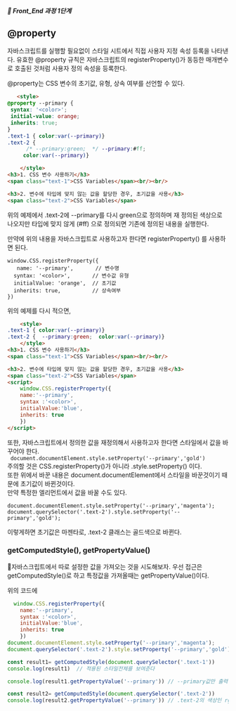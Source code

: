 ##### 🍑  Front_End 과정 1단계 

## @property

자바스크립트를 실행할 필요없이 스타일 시트에서 직접 사용자 지정 속성 등록을 나타낸다. 유효한 @property 규칙은 자바스크립트의 registerProperty()가 동등한 매개변수로 호출된 것처럼 사용자 정의 속성을 등록한다.

@property는 CSS 변수의 초기값, 유형, 상속 여부를 선언할 수 있다.  
```html  
   <style>
@property --primary {
 syntax: '<color>';
 initial-value: orange;
 inherits: true;
}
.text-1 { color:var(--primary)}
.text-2 { 
      /* --primary:green;  */ --primary:#ff;
     color:var(--primary)}

    </style>
<h3>1. CSS 변수 사용하기</h3>
<span class="text-1">CSS Variables</span><br/><br/>

<h3>2. 변수에 타입에 맞지 않는 값을 할당한 경우, 초기값을 사용</h3>
<span class="text-2">CSS Variables</span>

```
위의 예제에서  .text-2에 --primary를 다시 green으로 정의하며 재 정의된 색상으로 나오지만 타입에 맞지 않게 (#ff) 으로 정의되면 기존에 정의된 내용을 실행한다.  

만약에 위의 내용을 자바스크립트로 사용하고자 한다면 registerProperty() 를 사용하면 된다.  
```
window.CSS.registerProperty({
   name: '--primary',       // 변수명
  syntax: '<color>',       // 변수값 유형
  initialValue: 'orange',  // 초기값
  inherits: true,          // 상속여부
})
```
위의 예제를 다시 적으면, 
```html
    <style>
.text-1 { color:var(--primary)}
.text-2 {  --primary:green;  color:var(--primary)}
    </style>
<h3>1. CSS 변수 사용하기</h3>
<span class="text-1">CSS Variables</span><br/><br/>

<h3>2. 변수에 타입에 맞지 않는 값을 할당한 경우, 초기값을 사용</h3>
<span class="text-2">CSS Variables</span>
<script>
    window.CSS.registerProperty({
    name:'--primary',
    syntax :'<color>',
    initialValue:'blue',
    inherits: true
    })
</script>
```
또한,
자바스크립트에서 정의한 값을  재정의해서 사용하고자 한다면 스타일에서 값을 바꾸어야 한다.   
``` document.documentElement.style.setProperty('--primary','gold')```    
주의할 것은 CSS.registerProperty()가 아니라 .style.setProperty() 이다.  
또한 위에서 바꾼 내용은 document.documentElement에서 스타일을 바꾼것이기 때문에 초기값이 바뀐것이다.  
만약 특정한 엘리먼트에서 값을 바꿀 수도 있다. 
```
document.documentElement.style.setProperty('--primary','magenta');
document.querySelector('.text-2').style.setProperty('--primary','gold');
```  
이렇게하면 초기값은 마젠타로, .text-2 클래스는 골드색으로 바뀐다.   

### getComputedStyle(), getPropertyValue()
자바스크립트에서 따로 설정한 값을 가져오는 것을 시도해보자. 우선 접근은 getComputedStyle()로 하고 특정값을 가져올때는  getPropertyValue()이다. 

위의 코드에 
```js
  window.CSS.registerProperty({
    name:'--primary',
    syntax :'<color>',
    initialValue:'blue',
    inherits: true
    })
document.documentElement.style.setProperty('--primary','magenta');
document.querySelector('.text-2').style.setProperty('--primary','gold');

const result1= getComputedStyle(document.querySelector('.text-1'))
console.log(result1)  // 적용된 스타일전체를 보여준다 

console.log(result1.getPropertyValue('--primary')) // --primary값만 출력하여 rgb(255, 0, 255)

const result2= getComputedStyle(document.querySelector('.text-2'))
console.log(result2.getPropertyValue('--primary')) // .text-2의 색상인 rgb(255, 215, 0) 출력
```








